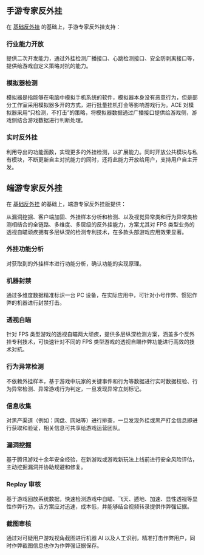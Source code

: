 ## 手游专家反外挂
在 [基础反外挂](https://cloud.tencent.com/document/product/1506/71835) 的基础上，手游专家反外挂支持：

### 行业能力开放
提供二次开发能力，通过外挂检测广播接口、心跳检测接口、安全防剥离接口等，提供给游戏自定义策略对抗的能力。

### 模拟器检测
模拟器是指能够在电脑中模拟手机系统的软件，模拟器本身没有恶意行为，但是部分工作室采用模拟器多开的方式，进行批量挂机打金等影响游戏行为。ACE 对模拟器采用“只检测，不打击”的策略，将模拟器数据通过广播接口提供给游戏侧，游戏侧结合游戏数据进行判断处理。

### 实时反外挂
利用导出的功能函数，实现更多的外挂检测，以扩展能力。同时开放公共模块与私有模块，不断更新自主对抗能力的同时，还将此能力开放给用户，支持用户自主开发。

## 端游专家反外挂
在 [基础反外挂](https://cloud.tencent.com/document/product/1506/71835) 的基础上，端游专家反外挂版提供：

从漏洞挖掘、客户端加固、外挂样本分析和检测、以及视觉异常类和行为异常类检测相结合的全链路、多维度、多层级的反外挂能力，方案尤其对 FPS 类型业务的透视自瞄顽疾拥有多层纵深的检测专利技术，在多款头部游戏应用效果显著。

### 外挂功能分析
对获取到的外挂样本进行功能分析，确认功能的实现原理。

### 机器封禁
通过多维度数据精准标识一台 PC 设备，在实际应用中，可针对小号作弊、惯犯作弊的机器进行封禁打击。

### 透视自瞄
针对 FPS 类型游戏的透视自瞄两大顽疾，提供多层纵深检测方案，涵盖多个反外挂专利技术，可快速针对不同的 FPS 类型游戏的透视自瞄作弊功能进行高效的技术对抗。

### 行为异常检测
不依赖外挂样本，基于游戏中玩家的关键事件和行为等数据进行实时数据校验、行为异常检测、异常游戏行为判定，一旦发现异常立刻标记。

### 信息收集
对黑产渠道（例如：网盘、网站等）进行排查，一旦发现外挂或黑产打金信息即进行获取和验证，相关信息可共享给游戏运营团队。

### 漏洞挖掘
基于腾讯游戏十余年安全经验，在新游戏或游戏新玩法上线前进行安全风险评估，主动挖掘漏洞并协助规避和修复。

### Replay 审核
基于游戏回放系统数据，快速检测游戏中自瞄、飞天、遁地、加速、显性透视等显性作弊行为。该方案应对迅速，成本低，并能够结合视频转录提供作弊强证据。

### 截图审核
通过对可疑用户游戏视角截图进行机器 AI 以及人工识别，精准打击作弊用户，同时作弊截图信息也作为作弊强证据保存。
